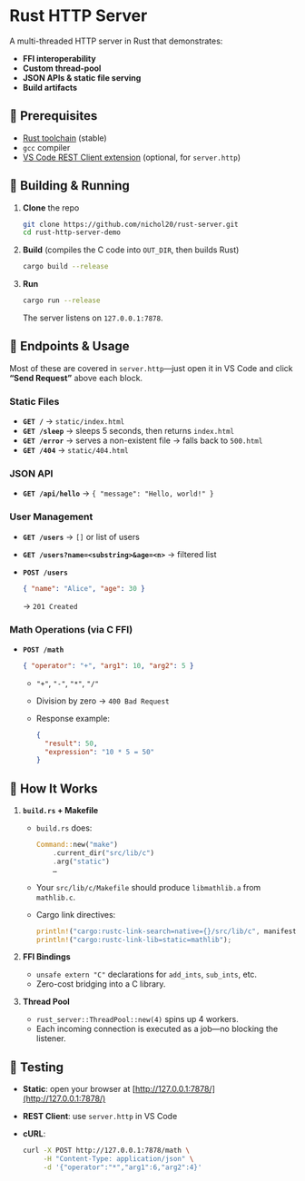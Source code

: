 # Rust HTTP Server

A multi-threaded HTTP server in Rust that demonstrates:

- **FFI interoperability**  
- **Custom thread-pool**  
- **JSON APIs & static file serving**
- **Build artifacts**


## 🔨 Prerequisites

- [Rust toolchain](https://rustup.rs/) (stable)
- `gcc` compiler
- [VS Code REST Client extension](https://marketplace.visualstudio.com/items?itemName=humao.rest-client) (optional, for `server.http`)


## 🚀 Building & Running

1. **Clone** the repo  
   ```bash
   git clone https://github.com/nichol20/rust-server.git
   cd rust-http-server-demo
   ```

2. **Build** (compiles the C code into `OUT_DIR`, then builds Rust)

   ```bash
   cargo build --release
   ```

3. **Run**

   ```bash
   cargo run --release
   ```

   The server listens on `127.0.0.1:7878`.

## 🎯 Endpoints & Usage

Most of these are covered in `server.http`—just open it in VS Code and click **“Send Request”** above each block.

### Static Files

* **`GET /`** → `static/index.html`
* **`GET /sleep`** → sleeps 5 seconds, then returns `index.html`
* **`GET /error`** → serves a non-existent file → falls back to `500.html`
* **`GET /404`** → `static/404.html`

### JSON API

* **`GET /api/hello`** → `{ "message": "Hello, world!" }`

### User Management

* **`GET /users`** → `[]` or list of users
* **`GET /users?name=<substring>&age=<n>`** → filtered list
* **`POST /users`**

  ```json
  { "name": "Alice", "age": 30 }
  ```

  → `201 Created`

### Math Operations (via C FFI)

* **`POST /math`**

  ```json
  { "operator": "+", "arg1": 10, "arg2": 5 }
  ```

  * `"+"`, `"-"`, `"*"`, `"/"`
  * Division by zero → `400 Bad Request`
  * Response example:

    ```json
    {
      "result": 50,
      "expression": "10 * 5 = 50"
    }
    ```

## 🧩 How It Works

1. **`build.rs` + Makefile**
   * `build.rs` does:

     ```rust
     Command::new("make")
         .current_dir("src/lib/c")
         .arg("static")
         …
     ```
   * Your `src/lib/c/Makefile` should produce `libmathlib.a` from `mathlib.c`.
   * Cargo link directives:

     ```rust
     println!("cargo:rustc-link-search=native={}/src/lib/c", manifest_dir);
     println!("cargo:rustc-link-lib=static=mathlib");
     ```

2. **FFI Bindings**
   * `unsafe extern "C"` declarations for `add_ints`, `sub_ints`, etc.
   * Zero-cost bridging into a C library.

3. **Thread Pool**
   * `rust_server::ThreadPool::new(4)` spins up 4 workers.
   * Each incoming connection is executed as a job—no blocking the listener.

## 📝 Testing

* **Static**: open your browser at [http://127.0.0.1:7878/](http://127.0.0.1:7878/)
* **REST Client**: use `server.http` in VS Code
* **cURL**:

  ```bash
  curl -X POST http://127.0.0.1:7878/math \
       -H "Content-Type: application/json" \
       -d '{"operator":"*","arg1":6,"arg2":4}'
  ```
